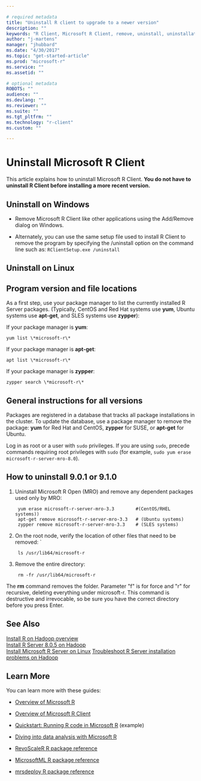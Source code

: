 ```yaml
---

# required metadata
title: "Uninstall R client to upgrade to a newer version"
description: ""
keywords: "R Client, Microsoft R Client, remove, uninstall, uninstallation"
author: "j-martens"
manager: "jhubbard"
ms.date: "4/30/2017"
ms.topic: "get-started-article"
ms.prod: "microsoft-r"
ms.service: ""
ms.assetid: ""

# optional metadata
ROBOTS: ""
audience: ""
ms.devlang: ""
ms.reviewer: ""
ms.suite: ""
ms.tgt_pltfrm: ""
ms.technology: "r-client"
ms.custom: ""

---
```


# Uninstall Microsoft R Client 

This article explains how to uninstall Microsoft R Client. **You do not have to uninstall R Client before installing a more recent version.**

## Uninstall on Windows

+ Remove Microsoft R Client like other applications using the Add/Remove dialog on Windows.

+ Alternately, you can use the same setup file used to install R Client to remove the program by specifying the /uninstall option on the command line such as:
  ```RClientSetup.exe /uninstall```


## Uninstall on Linux

## Program version and file locations

As a first step, use your package manager to list the currently installed R Server packages. (Typically, CentOS and Red Hat systems use **yum**, Ubuntu systems use **apt-get**, and SLES systems use **zypper**):

If your package manager is **yum**:

	yum list \*microsoft-r\*

If your package manager is **apt-get**:

	apt list \*microsoft-r\*

If your package manager is **zypper**:

	zypper search \*microsoft-r\*

## General instructions for all versions

Packages are registered in a database that tracks all package installations in the cluster. To update the database, use a package manager to remove the package: **yum** for Red Hat and CentOS, **zypper** for SUSE, or **apt-get** for Ubuntu.

Log in as root or a user with `sudo` privileges. If you are using `sudo`, precede commands requiring root privileges with `sudo` (for example, `sudo yum erase microsoft-r-server-mro-8.0`).

## How to uninstall 9.0.1 or 9.1.0

1. Uninstall Microsoft R Open (MRO) and remove any dependent packages used only by MRO:

        yum erase microsoft-r-server-mro-3.3 		#(CentOS/RHEL systems))
		apt-get remove microsoft-r-server-mro-3.3	# (Ubuntu systems)
		zypper remove microsoft-r-server-mro-3.3	# (SLES systems)

2. On the root node, verify the location of other files that need to be removed: `

        ls /usr/lib64/microsoft-r

3. Remove the entire directory:

        rm -fr /usr/lib64/microsoft-r

The **rm** command removes the folder. Parameter "f" is for force and "r" for recursive, deleting everything under microsoft-r. This command is destructive and irrevocable, so be sure you have the correct directory before you press Enter.

## See Also

 [Install R on Hadoop overview](install/r-server-install-hadoop.md)      
 [Install R Server 8.0.5 on Hadoop](install/r-server-install-hadoop-805.md)      
 [Install Microsoft R Server on Linux](install/r-server-install-linux-server.md) 
 [Troubleshoot R Server installation problems on Hadoop](install/r-server-install-hadoop-troubleshoot.md)


## Learn More

You can learn more with these guides:

+ [Overview of Microsoft R](index.md) 

+ [Overview of Microsoft R Client](r-client-get-started.md) 

+ [Quickstart: Running R code in Microsoft R](quickstart-r-code.md) (example)

+ [Diving into data analysis with Microsoft R](data-analysis-in-microsoft-r.md)

+ [RevoScaleR R package reference](microsoft-r-tutorials.md)

+ [MicrosoftML R package reference](microsoftml-get-started.md)

+ [mrsdeploy R package reference](r-reference/mrsdeploy/mrsdeploy-package.md)